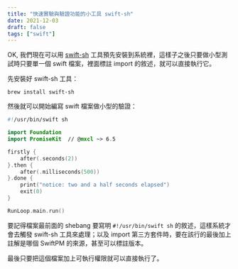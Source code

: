 ```yaml
---
title: "快速實驗與驗證功能的小工具 swift-sh"
date: 2021-12-03
draft: false
tags: ["swift"]
---
```


OK, 我們現在可以用 [swift-sh](https://github.com/mxcl/swift-sh) 工具預先安裝到系統裡，這樣子之後只要做小型測試時只要單一個 swift 檔案，裡面標註 import 的敘述，就可以直接執行它。

先安裝好 swift-sh 工具：

```
brew install swift-sh
```

然後就可以開始編寫 swift 檔案做小型的驗證：

```swift
#!/usr/bin/swift sh

import Foundation
import PromiseKit  // @mxcl ~> 6.5

firstly {
    after(.seconds(2))
}.then {
    after(.milliseconds(500))
}.done {
    print("notice: two and a half seconds elapsed")
    exit(0)
}

RunLoop.main.run()
```

要記得檔案最前面的 shebang 要寫明 `#!/usr/bin/swift sh` 的敘述，這樣系統才會去觸發 swift-sh 工具來處理；以及 import 第三方套件時，要在該行的最後加上註解是哪個 SwiftPM 的來源，甚至可以標註版本。

最後只要把這個檔案加上可執行權限就可以直接執行了。
